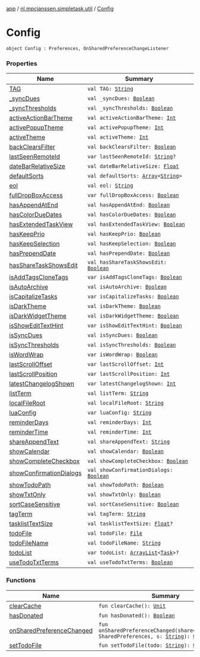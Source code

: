 [app](../../index.md) / [nl.mpcjanssen.simpletask.util](../index.md) / [Config](.)

# Config

`object Config : Preferences, OnSharedPreferenceChangeListener`

### Properties

| Name | Summary |
|---|---|
| [TAG](-t-a-g.md) | `val TAG: `[`String`](https://kotlinlang.org/api/latest/jvm/stdlib/kotlin/-string/index.html) |
| [_syncDues](_sync-dues.md) | `val _syncDues: `[`Boolean`](https://kotlinlang.org/api/latest/jvm/stdlib/kotlin/-boolean/index.html) |
| [_syncThresholds](_sync-thresholds.md) | `val _syncThresholds: `[`Boolean`](https://kotlinlang.org/api/latest/jvm/stdlib/kotlin/-boolean/index.html) |
| [activeActionBarTheme](active-action-bar-theme.md) | `val activeActionBarTheme: `[`Int`](https://kotlinlang.org/api/latest/jvm/stdlib/kotlin/-int/index.html) |
| [activePopupTheme](active-popup-theme.md) | `val activePopupTheme: `[`Int`](https://kotlinlang.org/api/latest/jvm/stdlib/kotlin/-int/index.html) |
| [activeTheme](active-theme.md) | `val activeTheme: `[`Int`](https://kotlinlang.org/api/latest/jvm/stdlib/kotlin/-int/index.html) |
| [backClearsFilter](back-clears-filter.md) | `val backClearsFilter: `[`Boolean`](https://kotlinlang.org/api/latest/jvm/stdlib/kotlin/-boolean/index.html) |
| [lastSeenRemoteId](current-version-id.md) | `var lastSeenRemoteId: `[`String`](https://kotlinlang.org/api/latest/jvm/stdlib/kotlin/-string/index.html)`?` |
| [dateBarRelativeSize](date-bar-relative-size.md) | `val dateBarRelativeSize: `[`Float`](https://kotlinlang.org/api/latest/jvm/stdlib/kotlin/-float/index.html) |
| [defaultSorts](default-sorts.md) | `val defaultSorts: `[`Array`](https://kotlinlang.org/api/latest/jvm/stdlib/kotlin/-array/index.html)`<`[`String`](https://kotlinlang.org/api/latest/jvm/stdlib/kotlin/-string/index.html)`>` |
| [eol](eol.md) | `val eol: `[`String`](https://kotlinlang.org/api/latest/jvm/stdlib/kotlin/-string/index.html) |
| [fullDropBoxAccess](full-drop-box-access.md) | `var fullDropBoxAccess: `[`Boolean`](https://kotlinlang.org/api/latest/jvm/stdlib/kotlin/-boolean/index.html) |
| [hasAppendAtEnd](has-append-at-end.md) | `val hasAppendAtEnd: `[`Boolean`](https://kotlinlang.org/api/latest/jvm/stdlib/kotlin/-boolean/index.html) |
| [hasColorDueDates](has-color-due-dates.md) | `val hasColorDueDates: `[`Boolean`](https://kotlinlang.org/api/latest/jvm/stdlib/kotlin/-boolean/index.html) |
| [hasExtendedTaskView](has-extended-task-view.md) | `val hasExtendedTaskView: `[`Boolean`](https://kotlinlang.org/api/latest/jvm/stdlib/kotlin/-boolean/index.html) |
| [hasKeepPrio](has-keep-prio.md) | `val hasKeepPrio: `[`Boolean`](https://kotlinlang.org/api/latest/jvm/stdlib/kotlin/-boolean/index.html) |
| [hasKeepSelection](has-keep-selection.md) | `val hasKeepSelection: `[`Boolean`](https://kotlinlang.org/api/latest/jvm/stdlib/kotlin/-boolean/index.html) |
| [hasPrependDate](has-prepend-date.md) | `val hasPrependDate: `[`Boolean`](https://kotlinlang.org/api/latest/jvm/stdlib/kotlin/-boolean/index.html) |
| [hasShareTaskShowsEdit](has-share-task-shows-edit.md) | `val hasShareTaskShowsEdit: `[`Boolean`](https://kotlinlang.org/api/latest/jvm/stdlib/kotlin/-boolean/index.html) |
| [isAddTagsCloneTags](is-add-tags-clone-tags.md) | `var isAddTagsCloneTags: `[`Boolean`](https://kotlinlang.org/api/latest/jvm/stdlib/kotlin/-boolean/index.html) |
| [isAutoArchive](is-auto-archive.md) | `val isAutoArchive: `[`Boolean`](https://kotlinlang.org/api/latest/jvm/stdlib/kotlin/-boolean/index.html) |
| [isCapitalizeTasks](is-capitalize-tasks.md) | `var isCapitalizeTasks: `[`Boolean`](https://kotlinlang.org/api/latest/jvm/stdlib/kotlin/-boolean/index.html) |
| [isDarkTheme](is-dark-theme.md) | `val isDarkTheme: `[`Boolean`](https://kotlinlang.org/api/latest/jvm/stdlib/kotlin/-boolean/index.html) |
| [isDarkWidgetTheme](is-dark-widget-theme.md) | `val isDarkWidgetTheme: `[`Boolean`](https://kotlinlang.org/api/latest/jvm/stdlib/kotlin/-boolean/index.html) |
| [isShowEditTextHint](is-show-edit-text-hint.md) | `var isShowEditTextHint: `[`Boolean`](https://kotlinlang.org/api/latest/jvm/stdlib/kotlin/-boolean/index.html) |
| [isSyncDues](is-sync-dues.md) | `val isSyncDues: `[`Boolean`](https://kotlinlang.org/api/latest/jvm/stdlib/kotlin/-boolean/index.html) |
| [isSyncThresholds](is-sync-thresholds.md) | `val isSyncThresholds: `[`Boolean`](https://kotlinlang.org/api/latest/jvm/stdlib/kotlin/-boolean/index.html) |
| [isWordWrap](is-word-wrap.md) | `var isWordWrap: `[`Boolean`](https://kotlinlang.org/api/latest/jvm/stdlib/kotlin/-boolean/index.html) |
| [lastScrollOffset](last-scroll-offset.md) | `var lastScrollOffset: `[`Int`](https://kotlinlang.org/api/latest/jvm/stdlib/kotlin/-int/index.html) |
| [lastScrollPosition](last-scroll-position.md) | `var lastScrollPosition: `[`Int`](https://kotlinlang.org/api/latest/jvm/stdlib/kotlin/-int/index.html) |
| [latestChangelogShown](latest-changelog-shown.md) | `var latestChangelogShown: `[`Int`](https://kotlinlang.org/api/latest/jvm/stdlib/kotlin/-int/index.html) |
| [listTerm](list-term.md) | `val listTerm: `[`String`](https://kotlinlang.org/api/latest/jvm/stdlib/kotlin/-string/index.html) |
| [localFileRoot](local-file-root.md) | `val localFileRoot: `[`String`](https://kotlinlang.org/api/latest/jvm/stdlib/kotlin/-string/index.html) |
| [luaConfig](lua-config.md) | `var luaConfig: `[`String`](https://kotlinlang.org/api/latest/jvm/stdlib/kotlin/-string/index.html) |
| [reminderDays](reminder-days.md) | `val reminderDays: `[`Int`](https://kotlinlang.org/api/latest/jvm/stdlib/kotlin/-int/index.html) |
| [reminderTime](reminder-time.md) | `val reminderTime: `[`Int`](https://kotlinlang.org/api/latest/jvm/stdlib/kotlin/-int/index.html) |
| [shareAppendText](share-append-text.md) | `val shareAppendText: `[`String`](https://kotlinlang.org/api/latest/jvm/stdlib/kotlin/-string/index.html) |
| [showCalendar](show-calendar.md) | `val showCalendar: `[`Boolean`](https://kotlinlang.org/api/latest/jvm/stdlib/kotlin/-boolean/index.html) |
| [showCompleteCheckbox](show-complete-checkbox.md) | `val showCompleteCheckbox: `[`Boolean`](https://kotlinlang.org/api/latest/jvm/stdlib/kotlin/-boolean/index.html) |
| [showConfirmationDialogs](show-confirmation-dialogs.md) | `val showConfirmationDialogs: `[`Boolean`](https://kotlinlang.org/api/latest/jvm/stdlib/kotlin/-boolean/index.html) |
| [showTodoPath](show-todo-path.md) | `val showTodoPath: `[`Boolean`](https://kotlinlang.org/api/latest/jvm/stdlib/kotlin/-boolean/index.html) |
| [showTxtOnly](show-txt-only.md) | `val showTxtOnly: `[`Boolean`](https://kotlinlang.org/api/latest/jvm/stdlib/kotlin/-boolean/index.html) |
| [sortCaseSensitive](sort-case-sensitive.md) | `val sortCaseSensitive: `[`Boolean`](https://kotlinlang.org/api/latest/jvm/stdlib/kotlin/-boolean/index.html) |
| [tagTerm](tag-term.md) | `val tagTerm: `[`String`](https://kotlinlang.org/api/latest/jvm/stdlib/kotlin/-string/index.html) |
| [tasklistTextSize](tasklist-text-size.md) | `val tasklistTextSize: `[`Float`](https://kotlinlang.org/api/latest/jvm/stdlib/kotlin/-float/index.html)`?` |
| [todoFile](todo-file.md) | `val todoFile: `[`File`](http://docs.oracle.com/javase/6/docs/api/java/io/File.html) |
| [todoFileName](todo-file-name.md) | `val todoFileName: `[`String`](https://kotlinlang.org/api/latest/jvm/stdlib/kotlin/-string/index.html) |
| [todoList](todo-list.md) | `var todoList: `[`ArrayList`](http://docs.oracle.com/javase/6/docs/api/java/util/ArrayList.html)`<`[`Task`](../../nl.mpcjanssen.simpletask.task/-task/index.md)`>?` |
| [useTodoTxtTerms](use-todo-txt-terms.md) | `val useTodoTxtTerms: `[`Boolean`](https://kotlinlang.org/api/latest/jvm/stdlib/kotlin/-boolean/index.html) |

### Functions

| Name | Summary |
|---|---|
| [clearCache](clear-cache.md) | `fun clearCache(): `[`Unit`](https://kotlinlang.org/api/latest/jvm/stdlib/kotlin/-unit/index.html) |
| [hasDonated](has-donated.md) | `fun hasDonated(): `[`Boolean`](https://kotlinlang.org/api/latest/jvm/stdlib/kotlin/-boolean/index.html) |
| [onSharedPreferenceChanged](on-shared-preference-changed.md) | `fun onSharedPreferenceChanged(sharedPreferences: SharedPreferences, s: `[`String`](https://kotlinlang.org/api/latest/jvm/stdlib/kotlin/-string/index.html)`): `[`Unit`](https://kotlinlang.org/api/latest/jvm/stdlib/kotlin/-unit/index.html) |
| [setTodoFile](set-todo-file.md) | `fun setTodoFile(todo: `[`String`](https://kotlinlang.org/api/latest/jvm/stdlib/kotlin/-string/index.html)`): `[`Unit`](https://kotlinlang.org/api/latest/jvm/stdlib/kotlin/-unit/index.html) |
